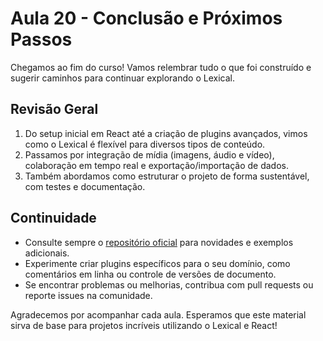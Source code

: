# Aula 20 - Conclusão e Próximos Passos

Chegamos ao fim do curso! Vamos relembrar tudo o que foi construído e sugerir caminhos para continuar explorando o Lexical.

## Revisão Geral
1. Do setup inicial em React até a criação de plugins avançados, vimos como o Lexical é flexível para diversos tipos de conteúdo.
2. Passamos por integração de mídia (imagens, áudio e vídeo), colaboração em tempo real e exportação/importação de dados.
3. Também abordamos como estruturar o projeto de forma sustentável, com testes e documentação.

## Continuidade
- Consulte sempre o [repositório oficial](https://github.com/facebook/lexical) para novidades e exemplos adicionais.
- Experimente criar plugins específicos para o seu domínio, como comentários em linha ou controle de versões de documento.
- Se encontrar problemas ou melhorias, contribua com pull requests ou reporte issues na comunidade.

Agradecemos por acompanhar cada aula. Esperamos que este material sirva de base para projetos incríveis utilizando o Lexical e React!
